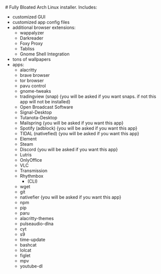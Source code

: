 <Right># Fully Bloated Arch Linux installer.
Includes:
- customized GUI
- customized app config files
- additional browser extensions:
	- wappalyzer
	- Darkreader
	- Foxy Proxy
	- Tabliss
	- Gnome Shell Integration
- tons of wallpapers
- apps:
	- alacritty
	- brave browser
	- tor browser
	- pavu control
	- gnome-tweaks
	- tradingview (snap) {you will be asked if you want snaps. if not this app will not be installed}
	- Open Broadcast Software
	- Signal-Desktop
	- Tutanota-Desktop
	- Mailspring {you will be asked if you want this app}
	- Spotify (adblock) {you will be asked if you want this app}
	- TIDAL (nativefied) {you will be asked if you want this app}
	- Element
	- Steam
	- Discord {you will be asked if you want this app}
	- Lutris
	- OnlyOffice
	- VLC
	- Transmission
	- Rhythmbox
       + (CLI)
	- wget
	- git
	- nativefier {you will be asked if you want this app}
	- npm
	- pip
	- paru
	- alacritty-themes
	- pulseaudio-dlna
	- cyt
	- s9
	- time-update
	- bashcat
	- lolcat
	- figlet
	- mpv
	- youtube-dl
